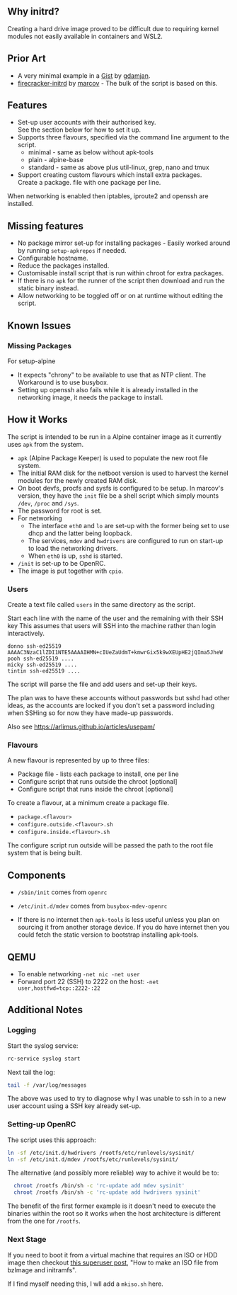 
Why initrd?
-----------

Creating a hard drive image proved to be difficult due to requiring kernel
modules not easily available in containers and WSL2.

Prior Art
---------

* A very minimal example in a [Gist](1) by [gdamjan](0).
* [firecracker-initrd](2) by [marcov](3) - The bulk of the script is based on this.

Features
--------

* Set-up user accounts with their authorised key. \
  See the section below for how to set it up.
* Supports three flavours, specified via the command line argument to the script.
  * minimal - same as below without apk-tools
  * plain - alpine-base
  * standard - same as above plus util-linux, grep, nano and tmux
* Support creating custom flavours which install extra packages. \
  Create a package.<flavour-name> file with one package per line.

When networking is enabled then iptables, iproute2 and openssh are installed.

Missing features
----------------

* No package mirror set-up for installing packages - Easily worked around by
  running `setup-apkrepos` if needed.
* Configurable hostname.
* Reduce the packages installed.
* Customisable install script that is run within chroot for extra packages.
* If there is no `apk` for the runner of the script then download and run the
  static binary instead.
* Allow networking to be toggled off or on at runtime without editing the
  script.

Known Issues
------------

### Missing Packages

For setup-alpine
- It expects "chrony" to be available to use that as NTP client.
  The Workaround is to use busybox.
- Setting up openssh also fails while it is already installed in the networking
  image, it needs the package to install.


How it Works
------------

The script is intended to be run in a Alpine container image as it currently
uses `apk` from the system.

* `apk` (Alpine Package Keeper) is used to populate the new root file system.
* The initial RAM disk for the netboot version is used to harvest the
  kernel modules for the newly created RAM disk.
* On boot devfs, procfs and sysfs is configured to be setup.
  In marcov's version, they have the `init` file be a shell script which simply
  mounts `/dev`, `/proc` and `/sys`.
* The password for root is set.
* For networking
    * The interface `eth0` and `lo` are set-up with the former being set to use
      dhcp and the latter being loopback.
    * The services, `mdev` and `hwdrivers` are configured to run on start-up
      to load the networking drivers.
    * When `eth0` is up, `sshd` is started.
* `/init` is set-up to be OpenRC.
* The image is put together with `cpio`.

### Users

Create a text file called `users` in the same directory as the script.

Start each line with the name of the user and the remaining with their SSH key
This assumes that users will SSH into the machine rather than login
interactively.
```
donno ssh-ed25519 AAAAC3NzaC1lZDI1NTE5AAAAIHMN+cIUeZaUdmT+kmwrGix5k9wXEUpHE2jQIma5JheW
pooh ssh-ed25519 ....
micky ssh-ed25519 ....
tintin ssh-ed25519 ....
```

The script will parse the file and add users and set-up their keys.

The plan was to have these accounts without passwords but sshd had other ideas,
as the accounts are locked if you don't set a password including when SSHing
so for now they have made-up passwords.

Also see https://arlimus.github.io/articles/usepam/

### Flavours

A new flavour is represented by up to three files:
* Package file - lists each package to install, one per line
* Configure script that runs outside the chroot [optional]
* Configure script that runs inside the chroot [optional]

To create a flavour, at a minimum create a package file.
* `package.<flavour>`
* `configure.outside.<flavour>.sh`
* `configure.inside.<flavour>.sh`

The configure script run outside will be passed the path to the root file
system that is being built.

Components
----------

- `/sbin/init` comes from `openrc`
- `/etc/init.d/mdev` comes from `busybox-mdev-openrc`

- If there is no internet then `apk-tools` is less useful unless you plan on
  sourcing it from another storage device. If you do have internet then you
  could fetch the static version to bootstrap installing apk-tools.

QEMU
----
* To enable networking `-net nic -net user`
* Forward port 22 (SSH) to 2222 on the host: `-net user,hostfwd=tcp::2222-:22`

Additional Notes
----------------

### Logging
Start the syslog service:
```sh
rc-service syslog start
```

Next tail the log:
```sh
tail -f /var/log/messages
```

The above was used to try to diagnose why I was unable to ssh in to a new
user account using a SSH key already set-up.

### Setting-up OpenRC
The script uses this approach:
```sh
ln -sf /etc/init.d/hwdrivers /rootfs/etc/runlevels/sysinit/
ln -sf /etc/init.d/mdev /rootfs/etc/runlevels/sysinit/
```
The alternative (and possibly more reliable) way to achive it would be to:
```sh
  chroot /rootfs /bin/sh -c 'rc-update add mdev sysinit'
  chroot /rootfs /bin/sh -c 'rc-update add hwdrivers sysinit'
```

The benefit of the first former example is it doesn't need to execute the
binaries within the root so it works when the host architecture is different
from the one for `/rootfs`.

### Next Stage

If you need to boot it from a virtual machine that requires an ISO or HDD
image then checkout [this superuser post](6),
"How to make an ISO file from bzImage and initramfs".

If I find myself needing this, I wll add a `mkiso.sh` here.

[0]: https://gist.github.com/gdamjan/1f260b58eb9fb1ba62d2234958582405
[1]: https://gist.github.com/gdamjan
[3]: https://github.com/marcov/
[4]: https://github.com/marcov/firecracker-initrd/
[5]: https://github.com/OpenRC/openrc
[6]: https://superuser.com/questions/1613122/how-to-make-an-iso-file-from-bzimage-and-initramfs
